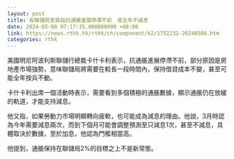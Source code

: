 ```yaml
---
layout: post
title: 有聯儲局官員指抗通脹進展停滯不前　或全年不減息
date: 2024-05-08 07:17:35.000000000 +08:00
link: https://news.rthk.hk/rthk/ch/component/k2/1752232-20240508.htm
categories: rthk
---
```


美國明尼阿波利斯聯儲行總裁卡什卡利表示，抗通脹進展停滯不前，部分原因是房地產市場強勢，意味聯儲局將需要在較長一段時間內，保持借貸成本不變，甚至可能全年按兵不動。

卡什卡利出席一個活動時表示，需要看到多個積極的通脹數據，顯示通脹仍在放緩的軌道，才能支持減息。

他又指，如果勞動力市場明顯轉向疲軟，也可能成為減息的理由。他說，3月時認為今年需要減息兩次，而到下個月可能會調整預測至只減息1次，甚至不減息，具體取決於數據，至於加息，他認為門檻相當高。

他提到，通脹保持在聯儲局2%的目標之上不是新常態。

